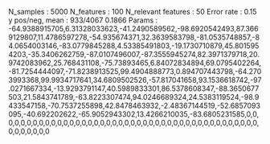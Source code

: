 N_samples                     : 5000
N_features                    : 100
N_relevant features           : 50
Error rate                    : 0.15
y pos/neg, mean               : 933/4067 0.1866
Params                        : -64.9388915705,6.31328033623,-41.2490589562,-98.6920542493,87.3669129807,11.4786597278,-54.935674371,32.3639583798,-81.0535748857,-84.0654003146,-83.0779845288,4.53385491803,-19.1730710879,45.8015954203,-35.3406262759,-87.0107496007,-87.3555945274,82.3971379718,20.9742083962,25.768431108,-75.73893465,6.84072834894,69.0795402264,-81.7254444097,-71.8238913525,99.4904888773,0.894707443798,-64.2703993368,99.9934717641,34.6809502526,-57.817041658,93.1536618742,-97.0271667334,-13.9293791147,40.5989833301,86.5378608347,-88.3650677503,21.5843741789,-63.8223307474,94.0246689324,24.5383119524,-98.9433547158,-70.7537255898,42.8478463932,-2.48367144519,-52.6857093095,-40.692202622,-65.9052943302,13.4266210035,-83.6805231585,0,0,0,0,0,0,0,0,0,0,0,0,0,0,0,0,0,0,0,0,0,0,0,0,0,0,0,0,0,0,0,0,0,0,0,0,0,0,0,0,0,0,0,0,0,0,0,0,0,0
